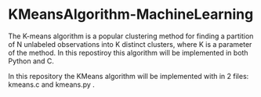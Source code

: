 # KMeansAlgorithm-MachineLearning
The K-means algorithm is a popular clustering method for finding a partition of N unlabeled observations into K distinct clusters, where K is a parameter of the method. In this repostiroy this algorithm will be implemented in both Python and C.

In this repository the KMeans algorithm will be implemented with in 2 files:
kmeans.c and kmeans.py .
